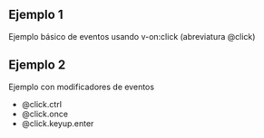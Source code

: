 
## Ejemplo 1 
Ejemplo básico de eventos usando v-on:click (abreviatura @click)

## Ejemplo 2 
Ejemplo con modificadores de eventos
-  @click.ctrl
-  @click.once
-  @click.keyup.enter


